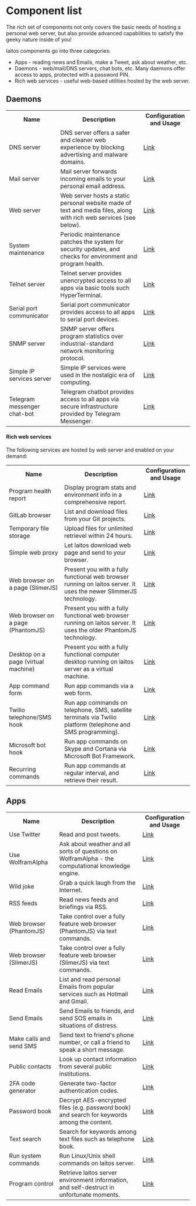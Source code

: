 # Component list

The rich set of components not only covers the basic needs of hosting a personal web server,
but also provide advanced capabilities to satisfy the geeky nature inside of you!

laitos components go into three categories:
- Apps - reading news and Emails, make a Tweet, ask about weather, etc.
- Daemons - web/mail/DNS servers, chat bots, etc. Many daemons offer access to apps, protected with a password PIN.
- Rich web services - useful web-based utilities hosted by the web server.

## Daemons
<table>
    <tr>
        <th>Name</th>
        <th>Description</th>
        <th>Configuration and Usage</th>
    </tr>
    <tr>
        <td>DNS server</td>
        <td>DNS server offers a safer and cleaner web experience by blocking advertising and malware domains.</td>
        <td><a href="https://github.com/HouzuoGuo/laitos/wiki/%5BDaemon%5D-DNS-server" target="_blank">Link</a></td>
    </tr>
    <tr>
        <td>Mail server</td>
        <td>Mail server forwards incoming emails to your personal email address.</td>
        <td><a href="https://github.com/HouzuoGuo/laitos/wiki/%5BDaemon%5D-mail-server" target="_blank">Link</a></td>
    </tr>
    <tr>
        <td>Web server</td>
        <td>Web server hosts a static personal website made of text and media files, along with rich web services (see below).</td>
        <td><a href="https://github.com/HouzuoGuo/laitos/wiki/%5BDaemon%5D-web-server" target="_blank">Link</a></td>
    </tr>
    <tr>
        <td>System maintenance</td>
        <td>Periodic maintenance patches the system for security updates, and checks for environment and program health.</td>
        <td><a href="https://github.com/HouzuoGuo/laitos/wiki/%5BDaemon%5D-system-maintenance" target="_blank">Link</a></td>
    </tr>
    <tr>
        <td>Telnet server</td>
        <td>Telnet server provides unencrypted access to all apps via basic tools such HyperTerminal.</td>
        <td><a href="https://github.com/HouzuoGuo/laitos/wiki/%5BDaemon%5D-telnet-server" target="_blank">Link</a></td>
    </tr>
    <tr>
        <td>Serial port communicator</td>
        <td>Serial port communicator provides access to all apps to serial port devices.</td>
        <td><a href="https://github.com/HouzuoGuo/laitos/wiki/%5BDaemon%5D-serial-port-communicator" target="_blank">Link</a></td>
    </tr>
    <tr>
        <td>SNMP server</td>
        <td>SNMP server offers program statistics over industrial-standard network monitoring protocol.</td>
        <td><a href="https://github.com/HouzuoGuo/laitos/wiki/%5BDaemon%5D-SNMP-server" target="_blank">Link</a></td>
    </tr>
    <tr>
        <td>Simple IP services server</td>
        <td>Simple IP services were used in the nostalgic era of computing.</td>
        <td><a href="https://github.com/HouzuoGuo/laitos/wiki/%5BDaemon%5D-simple-IP-services" target="_blank">Link</a></td>
    </tr>
    <tr>
        <td>Telegram messenger chat-bot</td>
        <td>Telegram chatbot provides access to all apps via secure infrastructure provided by Telegram Messenger.</td>
        <td><a href="https://github.com/HouzuoGuo/laitos/wiki/%5BDaemon%5D-telegram-chat-bot" target="_blank">Link</a></td>
    </tr>
</table>


#### Rich web services
The following services are hosted by web server and enabled on your demand:

<table>
    <tr>
        <th>Name</th>
        <th>Description</th>
        <th>Configuration and Usage</th>
    </tr>
    <tr>
        <td>Program health report</td>
        <td>Display program stats and environment info in a comprehensive report.</td>
        <td><a href="https://github.com/HouzuoGuo/laitos/wiki/%5BWeb-service%5D-program-health-report" target="_blank">Link</a></td>
    </tr>
    <tr>
        <td>GitLab browser</td>
        <td>List and download files from your Git projects.</td>
        <td><a href="https://github.com/HouzuoGuo/laitos/wiki/%5BWeb-service%5D-GitLab-browser" target="_blank">Link</a></td>
    </tr>
    <tr>
        <td>Temporary file storage</td>
        <td>Upload files for unlimited retrievel within 24 hours.</td>
        <td><a href="https://github.com/HouzuoGuo/laitos/wiki/%5BWeb-service%5D-temporary-file-storage" target="_blank">Link</a></td>
    </tr>
    <tr>
        <td>Simple web proxy</td>
        <td>Let laitos download web page and send to your browser.</td>
        <td><a href="https://github.com/HouzuoGuo/laitos/wiki/%5BWeb-service%5D-simple-proxy" target="_blank">Link</a></td>
    </tr>
    <tr>
        <td>Web browser on a page (SlimerJS)</td>
        <td>Present you with a fully functional web browser running on laitos server. It uses the newer SlimmerJS technology.</td>
        <td><a href="https://github.com/HouzuoGuo/laitos/wiki/%5BWeb-service%5D-web-browser-on-a-page-(SlimerJS)" target="_blank">Link</a></td>
    </tr>
    <tr>
        <td>Web browser on a page (PhantomJS)</td>
        <td>Present you with a fully functional web browser running on laitos server. It uses the older PhantomJS technology.</td>
        <td><a href="https://github.com/HouzuoGuo/laitos/wiki/%5BWeb-service%5D-web-browser-on-a-page-(PhantomJS)" target="_blank">Link</a></td>
    </tr>
    <tr>
        <td>Desktop on a page (virtual machine)</td>
        <td>Present you with a fully functional computer desktop running on laitos server as a virtual machine.</td>
        <td><a href="https://github.com/HouzuoGuo/laitos/wiki/%5BWeb-service%5D-desktop-on-a-page-(virtual-machine)" target="_blank">Link</a></td>
    </tr>
    <tr>
        <td>App command form</td>
        <td>Run app commands via a web form.</td>
        <td><a href="https://github.com/HouzuoGuo/laitos/wiki/%5BWeb-service%5D-invoke-app-command" target="_blank">Link</a></td>
    </tr>
    <tr>
        <td>Twilio telephone/SMS hook</td>
        <td>Run app commands on telephone, SMS, satellite terminals via Twilio platform (telephone and SMS programming).</td>
        <td><a href="https://github.com/HouzuoGuo/laitos/wiki/%5BWeb-service%5D-Twilio-telephone-SMS-hook" target="_blank">Link</a></td>
    </tr>
    <tr>
        <td>Microsoft bot hook</td>
        <td>Run app commands on Skype and Cortana via Microsoft Bot Framework.</td>
        <td><a href="https://github.com/HouzuoGuo/laitos/wiki/%5BWeb-service%5D-Microsoft-bot-hook" target="_blank">Link</a></td>
    </tr>
    <tr>
        <td>Recurring commands</td>
        <td>Run app commands at regular interval, and retrieve their result.</td>
        <td><a href="https://github.com/HouzuoGuo/laitos/wiki/%5BWeb-service%5D-recurring-commands" target="_blank">Link</a></td>
    </tr>
</table>

## Apps
<table>
    <tr>
        <th>Name</th>
        <th>Description</th>
        <th>Configuration and Usage</th>
    </tr>
    <tr>
        <td>Use Twitter</td>
        <td>Read and post tweets.</td>
        <td><a href="https://github.com/HouzuoGuo/laitos/wiki/%5BApp%5D-Twitter" target="_blank">Link</a></td>
    </tr>
    <tr>
        <td>Use WolframAlpha</td>
        <td>Ask about weather and all sorts of questions on WolframAlpha - the computational knowledge engine.</td>
        <td><a href="https://github.com/HouzuoGuo/laitos/wiki/%5BApp%5D-WolframAlpha" target="_blank">Link</a></td>
    </tr>
    <tr>
        <td>Wild joke</td>
            <td>Grab a quick laugh from the Internet.</td>
            <td><a href="https://github.com/HouzuoGuo/laitos/wiki/%5BApp%5D-wild-joke" target="_blank">Link</a></td>
        </tr>
    <tr>
        <td>RSS feeds</td>
            <td>Read news feeds and briefings via RSS.</td>
            <td><a href="https://github.com/HouzuoGuo/laitos/wiki/%5BApp%5D-RSS-reader" target="_blank">Link</a></td>
        </tr>
    <tr>
        <td>Web browser (PhantomJS)</td>
        <td>Take control over a fully feature web browser (PhantomJS) via text commands.</td>
        <td><a href="https://github.com/HouzuoGuo/laitos/wiki/%5BApp%5D-interactive-web-browser-(PhantomJS)" target="_blank">Link</a></td>
    </tr>
    <tr>
        <td>Web browser (SlimerJS)</td>
        <td>Take control over a fully feature web browser (SlimerJS) via text commands.</td>
        <td><a href="https://github.com/HouzuoGuo/laitos/wiki/%5BApp%5D-interactive-web-browser-(SlimerJS)" target="_blank">Link</a></td>
        </tr>
    <tr>
        <td>Read Emails</td>
        <td>List and read personal Emails from popular services such as Hotmail and Gmail.</td>
        <td><a href="https://github.com/HouzuoGuo/laitos/wiki/%5BApp%5D-reading-emails" target="_blank">Link</a></td>
    </tr>
    <tr>
        <td>Send Emails</td>
        <td>Send Emails to friends, and send SOS emails in situations of distress.</td>
        <td><a href="https://github.com/HouzuoGuo/laitos/wiki/%5BApp%5D-sending-emails" target="_blank">Link</a></td>
    </tr>
    <tr>
        <td>Make calls and send SMS</td>
        <td>Send text to friend's phone number, or call a friend to speak a short message.</td>
        <td><a href="https://github.com/HouzuoGuo/laitos/wiki/%5BApp%5D-make-calls-and-send-SMS" target="_blank">Link</a></td>
    </tr>
    <tr>
        <td>Public contacts</td>
        <td>Look up contact information from several public institutions.</td>
        <td><a href="https://github.com/HouzuoGuo/laitos/wiki/%5BApp%5D-public-institution-contacts" target="_blank">Link</a></td>
    </tr>
    <tr>
        <td>2FA code generator</td>
        <td>Generate two-factor authentication codes.</td>
        <td><a href="https://github.com/HouzuoGuo/laitos/wiki/%5BApp%5D-two-factor-authentication-code-generator" target="_blank">Link</a></td>
    </tr>
    <tr>
        <td>Password book</td>
        <td>Decrypt AES-encrypted files (e.g. password book) and search for keywords among the content.</td>
        <td><a href="https://github.com/HouzuoGuo/laitos/wiki/%5BApp%5D-find-text-in-AES-encrypted-files" target="_blank">Link</a></td>
    </tr>
    <tr>
        <td>Text search</td>
        <td>Search for keywords among text files such as telephone book.</td>
        <td><a href="https://github.com/HouzuoGuo/laitos/wiki/%5BApp%5D-text-search" target="_blank">Link</a></td>
    </tr>
    <tr>
        <td>Run system commands</td>
        <td>Run Linux/Unix shell commands on laitos server.</td>
        <td><a href="https://github.com/HouzuoGuo/laitos/wiki/%5BApp%5D-run-system-commands" target="_blank">Link</a></td>
    </tr>
    <tr>
        <td>Program control</td>
        <td>Retrieve laitos server environment information, and self-destruct in unfortunate moments.</td>
        <td><a href="https://github.com/HouzuoGuo/laitos/wiki/%5BApp%5D-inspect-and-control-server-environment" target="_blank">Link</a></td>
    </tr>
</table>
